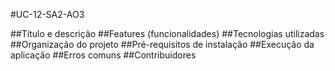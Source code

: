 #UC-12-SA2-AO3


##Título e descrição
##Features (funcionalidades)
##Tecnologias utilizadas
##Organização do projeto
##Pré-requisitos de instalação
##Execução da aplicação
##Erros comuns
##Contribuidores